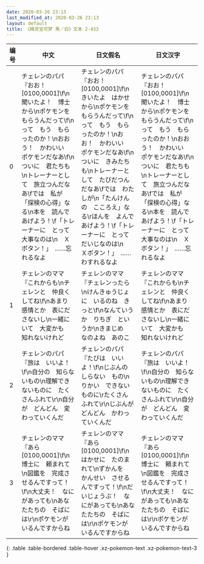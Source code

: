 ```yaml
---
date: 2020-03-26 23:13
last_modified_at: 2020-03-26 23:13
layout: default
title: 《精灵宝可梦 黑／白》文本 2-433
---
```

| 编号 | 中文 | 日文假名 | 日文汉字 |
| ---- | ---- | ---- | --- |
| 0 | チェレンのパパ『おお！　[0100,0001]\f\n聞いたよ！　博士から\nポケモンを　もらうんだって\f\nって　もう　もらったのか！\nおおう！　かわいい　ポケモンだなあ\f\nついに　君たちも\nトレーナーとして　旅立つんだなあ\fでは　私が　「探検の心得」なる\n本を　読んであげよう！\f「トレーナーに　とって　大事なのは\n　Ｘボタン！」　……忘れるなよ | チェレンのパパ『おお！　[0100,0001]\f\nきいたよ　はかせから\nポケモンを　もらうんだって\f\nって　もう　もらったのか！\nおお！　かわいい　ポケモンだなあ\f\nついに　きみたちも\nトレーナーとして　たびだつんだなあ\fでは　わたしが\n「たんけんの　こころえ」なる\rほんを　よんであげよう！\f「トレーナーに　とって　だいじなのは\n　Ｘボタン！」　……わすれるなよ | チェレンのパパ『おお！　[0100,0001]\f\n聞いたよ！　博士から\nポケモンを　もらうんだって\f\nって　もう　もらったのか！\nおおう！　かわいい　ポケモンだなあ\f\nついに　君たちも\nトレーナーとして　旅立つんだなあ\fでは　私が　「探検の心得」なる\n本を　読んであげよう！\f「トレーナーに　とって　大事なのは\n　Ｘボタン！」　……忘れるなよ |
| 1 | チェレンのママ『これからも\nチェレンと　仲良くしてね\f\nあまり　感情とか　表にださないし\n一緒にいて　大変かも　知れないけれど | チェレンのママ『チェレンったら\nけんきゅうじょに　いるのね　きっと\f\nなんていうか　りちぎ　というか\nきまじめ　なのよね　あのこ | チェレンのママ『これからも\nチェレンと　仲良くしてね\f\nあまり　感情とか　表にださないし\n一緒にいて　大変かも　知れないけれど |
| 2 | チェレンのパパ『旅は　いいよ！\f\n自分の　知らないもの\n理解できないものに　たくさんふれて\r\n自分が　どんどん　変わっていくんだ | チェレンのパパ『たびは　いいよ！\f\nじぶんの　しらない　もの\nりかい　できない　ものに\rたくさん　ふれて\r\nじぶんが　どんどん　かわっていくんだ | チェレンのパパ『旅は　いいよ！\f\n自分の　知らないもの\n理解できないものに　たくさんふれて\r\n自分が　どんどん　変わっていくんだ |
| 3 | チェレンのママ『あら　[0100,0001]\f\n博士に　頼まれて\n図鑑を　完成させるんですって！\f\n大丈夫！　なにがあっても\nあなたたちの　そばには\r\nポケモンが　いるんですからね | チェレンのママ『あら　[0100,0001]\f\nはかせに　たのまれて\nずかんを　かんせい　させるんですって！\f\nだいじょうぶ！　なにがあっても\nあなたたちの　そばには\r\nポケモンが　いるんですからね | チェレンのママ『あら　[0100,0001]\f\n博士に　頼まれて\n図鑑を　完成させるんですって！\f\n大丈夫！　なにがあっても\nあなたたちの　そばには\r\nポケモンが　いるんですからね |
{: .table .table-bordered .table-hover .xz-pokemon-text .xz-pokemon-text-3 }